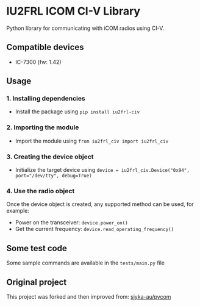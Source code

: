 # IU2FRL ICOM CI-V Library

Python library for communicating with iCOM radios using CI-V.

## Compatible devices

- IC-7300 (fw: 1.42)

## Usage

### 1. Installing dependencies

- Install the package using `pip install iu2frl-civ`

### 2. Importing the module

- Import the module using `from iu2frl_civ import iu2frl_civ`

### 3. Creating the device object

- Initialize the target device using `device = iu2frl_civ.Device("0x94", port="/dev/tty", debug=True)`

### 4. Use the radio object

Once the device object is created, any supported method can be used, for example:

- Power on the transceiver: `device.power_on()`
- Get the current frequency: `device.read_operating_frequency()`

## Some test code

Some sample commands are available in the `tests/main.py` file

## Original project

This project was forked and then improved from: [siyka-au/pycom](https://github.com/siyka-au/pycom)
